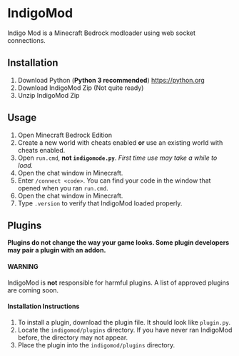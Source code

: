 # IndigoMod
Indigo Mod is a Minecraft Bedrock modloader using web socket connections.
## Installation
1. Download Python (**Python 3 recommended**) https://python.org
2. Download IndigoMod Zip (Not quite ready)
3. Unzip IndigoMod Zip
## Usage
1. Open Minecraft Bedrock Edition
2. Create a new world with cheats enabled **or** use an existing world with cheats enabled.
3. Open `run.cmd`, **not `indigomode.py`**. *First time use may take a while to load.*
4. Open the chat window in Minecraft.
5. Enter `/connect <code>`. You can find your code in the window that opened when you ran `run.cmd`.
6. Open the chat window in Minecraft.
7. Type `.version` to verify that IndigoMod loaded properly.
## Plugins
**Plugins do not change the way your game looks. Some plugin developers may pair a plugin with an addon.**
#### WARNING
IndigoMod is **not** responsible for harmful plugins. A list of approved plugins are coming soon.
#### Installation Instructions
1. To install a plugin, download the plugin file. It should look like `plugin.py`.
2. Locate the `indigomod/plugins` directory. If you have never ran IndigoMod before, the directory may not appear.
3. Place the plugin into the `indigomod/plugins` directory.
